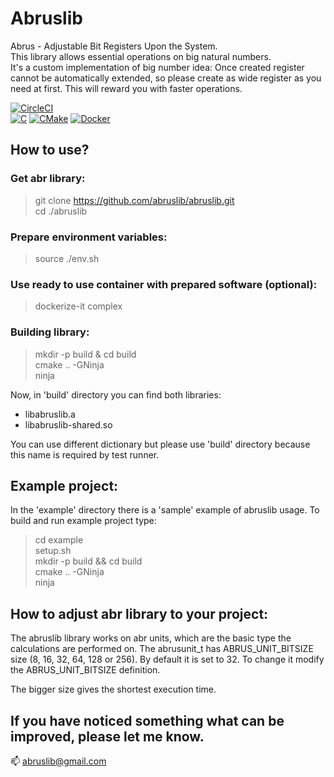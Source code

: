# Abruslib

Abrus - Adjustable Bit Registers Upon the System.  
This library allows essential operations on big natural numbers.  
It's a custom implementation of big number idea:
Once created register cannot be automatically extended, so please create as wide register as you need at first.
This will reward you with faster operations.

[![CircleCI](https://dl.circleci.com/status-badge/img/gh/abruslib/abruslib/tree/master.svg?style=svg)](https://dl.circleci.com/status-badge/redirect/gh/abruslib/abruslib/tree/master)  
[![C](https://img.shields.io/badge/C-00599C?style=for-the-badge&logo=c&logoColor=white)](https://www.cprogramming.com/)
[![CMake](https://img.shields.io/badge/CMake-064F8C?style=for-the-badge&logo=cmake&logoColor=white)](https://cmake.org/) 
[![Docker](https://img.shields.io/badge/Docker-2CA5E0?style=for-the-badge&logo=docker&logoColor=white)](https://hub.docker.com/r/abruslib/abruslib-image)


## How to use?

### Get abr library:
> git clone https://github.com/abruslib/abruslib.git  
> cd ./abruslib  

### Prepare environment variables:
> source ./env.sh  

### Use ready to use container with prepared software (optional):
> dockerize-it complex

### Building library:
> mkdir -p build & cd build  
> cmake .. -GNinja  
> ninja

Now, in 'build' directory you can find both libraries:
- libabruslib.a
- libabruslib-shared.so

You can use different dictionary but please use 'build' directory because this name is required by test runner.

## Example project:
In the 'example' directory there is a 'sample' example of abruslib usage.
To build and run example project type:
> cd example  
> setup.sh  
> mkdir -p build && cd build  
> cmake .. -GNinja  
> ninja  

## How to adjust abr library to your project:
The abruslib library works on abr units, which are the basic type the calculations are performed on.
The abrusunit_t has ABRUS_UNIT_BITSIZE size (8, 16, 32, 64, 128 or 256). By default it is set to 32.
To change it modify the ABRUS_UNIT_BITSIZE definition.

The bigger size gives the shortest execution time.


## If you have noticed something what can be improved, please let me know.  
:mailbox: abruslib@gmail.com
